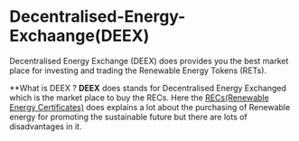 # Decentralised-Energy-Exchaange(DEEX)
Decentralised Energy Exchange (DEEX) does provides you the best market place for investing and trading the Renewable Energy Tokens (RETs).

**What is DEEX ?
**DEEX** does stands for Decentralised Energy Exchanged which is the market place to buy the RECs. Here the [RECs(Renewable Energy Certificates)](https://www.investopedia.com/terms/r/rec.asp) does explains a lot about the purchasing of Renewable energy for promoting the sustainable future but there are lots of disadvantages in it.
